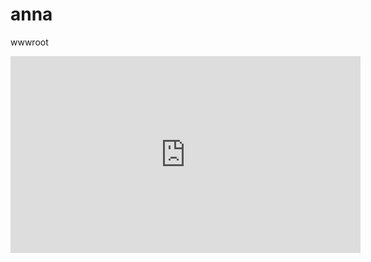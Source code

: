 # anna
wwwroot
<iframe width="560" height="315" src="https://www.youtube.com/embed/JYSVCVrId10" frameborder="0" allow="accelerometer; autoplay; encrypted-media; gyroscope; picture-in-picture" allowfullscreen></iframe>
